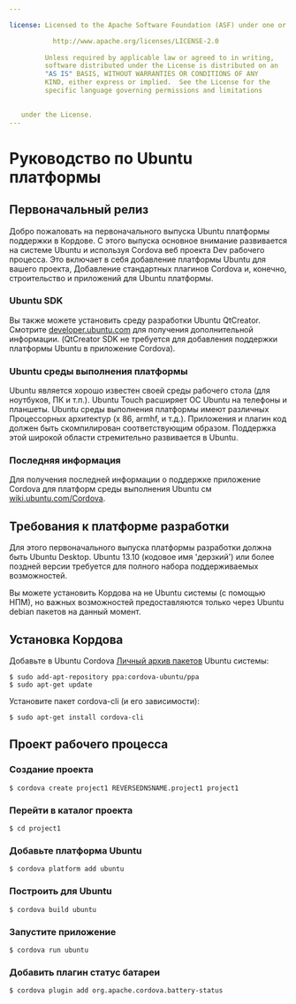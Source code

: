 ```yaml
---

license: Licensed to the Apache Software Foundation (ASF) under one or more contributor license agreements. See the NOTICE file distributed with this work for additional information regarding copyright ownership. The ASF licenses this file to you under the Apache License, Version 2.0 (the "License"); you may not use this file except in compliance with the License. You may obtain a copy of the License at

           http://www.apache.org/licenses/LICENSE-2.0
    
         Unless required by applicable law or agreed to in writing,
         software distributed under the License is distributed on an
         "AS IS" BASIS, WITHOUT WARRANTIES OR CONDITIONS OF ANY
         KIND, either express or implied.  See the License for the
         specific language governing permissions and limitations
    

   under the License.
---
```


# Руководство по Ubuntu платформы

## Первоначальный релиз

Добро пожаловать на первоначального выпуска Ubuntu платформы поддержки в Кордове. С этого выпуска основное внимание развивается на системе Ubuntu и используя Cordova веб проекта Dev рабочего процесса. Это включает в себя добавление платформы Ubuntu для вашего проекта, Добавление стандартных плагинов Cordova и, конечно, строительство и приложений для Ubuntu платформы.

### Ubuntu SDK

Вы также можете установить среду разработки Ubuntu QtCreator. Смотрите [developer.ubuntu.com][1] для получения дополнительной информации. (QtCreator SDK не требуется для добавления поддержки платформы Ubuntu в приложение Cordova).

 [1]: http://developer.ubuntu.com

### Ubuntu среды выполнения платформы

Ubuntu является хорошо известен своей среды рабочего стола (для ноутбуков, ПК и т.п.). Ubuntu Touch расширяет ОС Ubuntu на телефоны и планшеты. Ubuntu среды выполнения платформы имеют различных Процессорных архитектур (x 86, armhf, и т.д.). Приложения и плагин код должен быть скомпилирован соответствующим образом. Поддержка этой широкой области стремительно развивается в Ubuntu.

### Последняя информация

Для получения последней информации о поддержке приложение Cordova для платформ среды выполнения Ubuntu см [wiki.ubuntu.com/Cordova][2].

 [2]: http://wiki.ubuntu.com/Cordova

## Требования к платформе разработки

Для этого первоначального выпуска платформы разработки должна быть Ubuntu Desktop. Ubuntu 13.10 (кодовое имя 'дерзкий') или более поздней версии требуется для полного набора поддерживаемых возможностей.

Вы можете установить Кордова на не Ubuntu системы (с помощью НПМ), но важных возможностей предоставляются только через Ubuntu debian пакетов на данный момент.

## Установка Кордова

Добавьте в Ubuntu Cordova [Личный архив пакетов][3] Ubuntu системы:

 [3]: https://launchpad.net/~cordova-ubuntu/+archive/ppa

    $ sudo add-apt-repository ppa:cordova-ubuntu/ppa
    $ sudo apt-get update
    

Установите пакет cordova-cli (и его зависимости):

    $ sudo apt-get install cordova-cli
    

## Проект рабочего процесса

### Создание проекта

    $ cordova create project1 REVERSEDNSNAME.project1 project1
    

### Перейти в каталог проекта

    $ cd project1
    

### Добавьте платформа Ubuntu

    $ cordova platform add ubuntu
    

### Построить для Ubuntu

    $ cordova build ubuntu
    

### Запустите приложение

    $ cordova run ubuntu
    

### Добавить плагин статус батареи

    $ cordova plugin add org.apache.cordova.battery-status